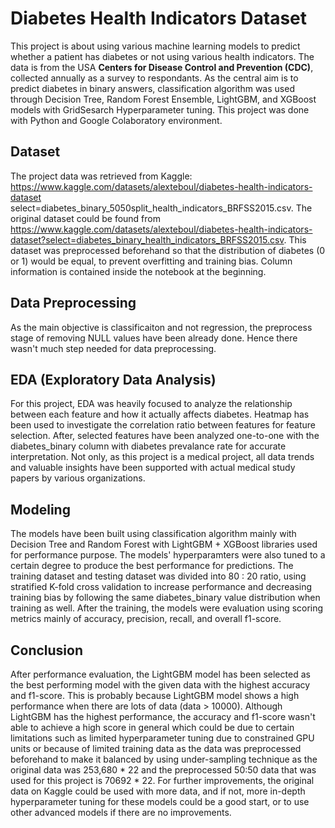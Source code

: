 # Diabetes Health Indicators Dataset

This project is about using various machine learning models to predict whether a patient has diabetes or not using various health indicators. The data is from the USA **Centers for Disease Control and Prevention (CDC)**, collected annually as a survey to respondants. As the central aim is to predict diabetes in binary answers, classification algorithm was used through Decision Tree, Random Forest Ensemble, LightGBM, and XGBoost models with GridSesarch Hyperparameter tuning. This project was done with Python and Google Colaboratory environment. 

## Dataset

The project data was retrieved from Kaggle: https://www.kaggle.com/datasets/alexteboul/diabetes-health-indicators-dataset select=diabetes_binary_5050split_health_indicators_BRFSS2015.csv. The original dataset could be found from https://www.kaggle.com/datasets/alexteboul/diabetes-health-indicators-dataset?select=diabetes_binary_health_indicators_BRFSS2015.csv. This dataset was preprocessed beforehand so that the distribution of diabetes (0 or 1) would be equal, to prevent overfitting and training bias. Column information is contained inside the notebook at the beginning. 

## Data Preprocessing 

As the main objective is classificaiton and not regression, the preprocess stage of removing NULL values have been already done. Hence there wasn't much step needed for data preprocessing. 

## EDA (Exploratory Data Analysis)

For this project, EDA was heavily focused to analyze the relationship between each feature and how it actually affects diabetes. Heatmap has been used to investigate the correlation ratio between features for feature selection. After, selected features have been analyzed one-to-one with the diabetes_binary column with diabetes prevalance rate for accurate interpretation. Not only, as this project is a medical project, all data trends and valuable insights have been supported with actual medical study papers by various organizations. 

## Modeling

The models have been built using classification algorithm mainly with Decision Tree and Random Forest with LightGBM + XGBoost libraries used for performance purpose. The models' hyperparamters were also tuned to a certain degree to produce the best performance for predictions. The training dataset and testing dataset was divided into 80 : 20 ratio, using stratified K-fold cross validation to increase performance and decreasing training bias by following the same diabetes_binary value distribution when training as well. After the training, the models were evaluation using scoring metrics mainly of accuracy, precision, recall, and overall f1-score. 

## Conclusion

After performance evaluation, the LightGBM model has been selected as the best performing model with the given data with the highest accuracy and f1-score. This is probably because LightGBM model shows a high performance when there are lots of data (data > 10000). Although LightGBM has the highest performance, the accuracy and f1-score wasn't able to achieve a high score in general which could be due to certain limitations such as limited hyperparameter tuning due to constrained GPU units or because of limited training data as the data was preprocessed beforehand to make it balanced by using under-sampling technique as the original data was 253,680 * 22 and the preprocessed 50:50 data that was used for this project is 70692 * 22. For further improvements, the original data on Kaggle could be used with more data, and if not, more in-depth hyperparameter tuning for these models could be a good start, or to use other advanced models if there are no improvements. 
